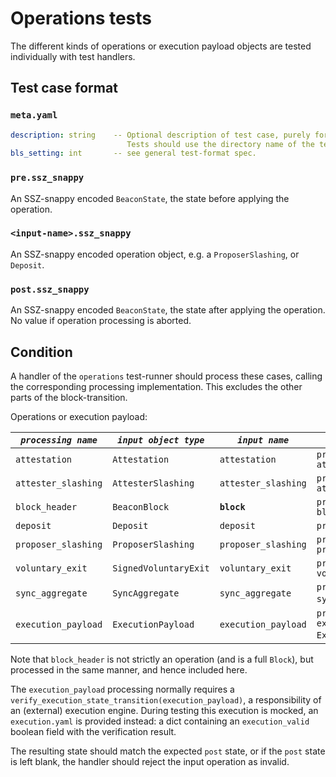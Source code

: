 # Operations tests

The different kinds of operations or execution payload objects are tested individually with test handlers.

## Test case format

### `meta.yaml`

```yaml
description: string    -- Optional description of test case, purely for debugging purposes.
                          Tests should use the directory name of the test case as identifier, not the description.
bls_setting: int       -- see general test-format spec.
```

### `pre.ssz_snappy`

An SSZ-snappy encoded `BeaconState`, the state before applying the operation.

### `<input-name>.ssz_snappy`

An SSZ-snappy encoded operation object, e.g. a `ProposerSlashing`, or `Deposit`.

### `post.ssz_snappy`

An SSZ-snappy encoded `BeaconState`, the state after applying the operation. No value if operation processing is aborted.


## Condition

A handler of the `operations` test-runner should process these cases,
 calling the corresponding processing implementation.
This excludes the other parts of the block-transition.

Operations or execution payload:

| *`processing name`*     | *`input object type`* | *`input name`*       | *`processing call`*                                                  |
|-------------------------|-----------------------|----------------------| ---------------------------------------------------------------------|
| `attestation`           | `Attestation`         | `attestation`        | `process_attestation(state, attestation)`                            |
| `attester_slashing`     | `AttesterSlashing`    | `attester_slashing`  | `process_attester_slashing(state, attester_slashing)`                |
| `block_header`          | `BeaconBlock`         | **`block`**          | `process_block_header(state, block)`                                 |
| `deposit`               | `Deposit`             | `deposit`            | `process_deposit(state, deposit)`                                    |
| `proposer_slashing`     | `ProposerSlashing`    | `proposer_slashing`  | `process_proposer_slashing(state, proposer_slashing)`                |
| `voluntary_exit`        | `SignedVoluntaryExit` | `voluntary_exit`     | `process_voluntary_exit(state, voluntary_exit)`                      |
| `sync_aggregate`        | `SyncAggregate`       | `sync_aggregate`     | `process_sync_aggregate(state, sync_aggregate)` (new in Altair)      |
| `execution_payload`     | `ExecutionPayload`    | `execution_payload`  | `process_execution_payload(state, execution_payload, ExecutionEngine)` (new in Merge) |

Note that `block_header` is not strictly an operation (and is a full `Block`), but processed in the same manner, and hence included here.

The `execution_payload` processing normally requires a `verify_execution_state_transition(execution_payload)`,
a responsibility of an (external) execution engine.
During testing this execution is mocked, an `execution.yaml` is provided instead:
a dict containing an `execution_valid` boolean field with the verification result.

The resulting state should match the expected `post` state, or if the `post` state is left blank,
 the handler should reject the input operation as invalid.
